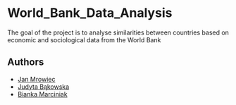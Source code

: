 # World_Bank_Data_Analysis

 The goal of the project is to analyse similarities between countries based on economic and sociological data from the World Bank

 ## Authors
 - [Jan Mrowiec](https://github.com/Jkm07)
 - [Judyta Bąkowska](https://github.com/JudytaBakowska)
 - [Bianka Marciniak](https://github.com/bmarciniak)